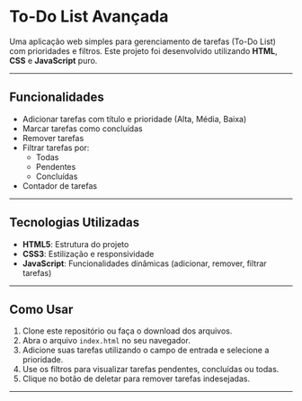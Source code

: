 # To-Do List Avançada

Uma aplicação web simples para gerenciamento de tarefas (To-Do List) com prioridades e filtros. Este projeto foi desenvolvido utilizando **HTML**, **CSS** e **JavaScript** puro.

---

## Funcionalidades

- Adicionar tarefas com título e prioridade (Alta, Média, Baixa)
- Marcar tarefas como concluídas
- Remover tarefas
- Filtrar tarefas por:
  - Todas
  - Pendentes
  - Concluídas
- Contador de tarefas

---

## Tecnologias Utilizadas

- **HTML5**: Estrutura do projeto
- **CSS3**: Estilização e responsividade
- **JavaScript**: Funcionalidades dinâmicas (adicionar, remover, filtrar tarefas)

---
## Como Usar

1. Clone este repositório ou faça o download dos arquivos.
2. Abra o arquivo `index.html` no seu navegador.
3. Adicione suas tarefas utilizando o campo de entrada e selecione a prioridade.
4. Use os filtros para visualizar tarefas pendentes, concluídas ou todas.
5. Clique no botão de deletar para remover tarefas indesejadas.

---
